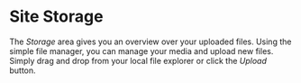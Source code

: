# Site Storage

The *Storage* area gives you an overview over your uploaded files. Using the simple file manager, you can manage your media and upload new files. Simply drag and drop from your local file explorer or click the *Upload* button.
